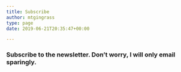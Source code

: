 ```yaml
---
title: Subscribe
author: mtgingrass
type: page
date: 2019-06-21T20:35:47+00:00

---
```

### Subscribe to the newsletter. Don&#8217;t worry, I will only email sparingly.

<!-- Mailchimp for WordPress v4.7.8 - https://wordpress.org/plugins/mailchimp-for-wp/ -->

<!-- / Mailchimp for WordPress Plugin -->